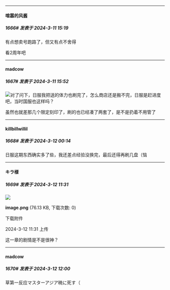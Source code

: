 ﻿
*****

####  喧嚣的风酱  
##### 1666#       发表于 2024-3-11 15:19

有点想卖号跑路了，但又有点不舍得

看2周年吧


*****

####  madcow  
##### 1667#       发表于 2024-3-11 15:52

<img src="https://static.saraba1st.com/image/smiley/face2017/037.png" referrerpolicy="no-referrer">对了问下，日服我把送的体力也刷完了，怎么商店还是搬不完，日服是赶进度吧，当时国服也这样吗？

虽然也就差那几个限定刻印了，刷的也已经凑了两套了，是不是扔着不用管了


*****

####  killbillwillil  
##### 1668#       发表于 2024-3-12 00:14

日服这期东西确实多了些，我还差点经验没换完，最后还得再刷几盘（恼

*****

####  キラ様  
##### 1669#       发表于 2024-3-12 11:31

<img src="https://img.saraba1st.com/forum/202403/12/113114blbwlyckjj7t5j74.png" referrerpolicy="no-referrer">

<strong>image.png</strong> (76.13 KB, 下载次数: 0)

下载附件

2024-3-12 11:31 上传

这一章的剧情是不是很神？

*****

####  madcow  
##### 1670#       发表于 2024-3-12 12:00

草第一反应マスターアジア暁に死す（

